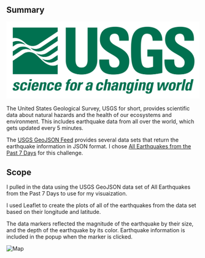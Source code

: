 ## Summary

![1-Logo](Images/1-Logo.png)

The United States Geological Survey, USGS for short, provides scientific data about natural hazards and the health of our ecosystems and environment. This includes earthquake data from all over the world, which gets updated every 5 minutes. 

The [USGS GeoJSON Feed](http://earthquake.usgs.gov/earthquakes/feed/v1.0/geojson.php) provides several data sets that return the earthquake information in JSON format. I chose [All Earthquakes from the Past 7 Days](https://earthquake.usgs.gov/earthquakes/feed/v1.0/summary/all_week.geojson) for this challenge.

## Scope
I pulled in the data using the USGS GeoJSON data set of All Earthquakes from the Past 7 Days to use for my visuaization.

I used Leaflet to create the plots of all of the earthquakes from the data set based on their longitude and latitude.

The data markers reflected the magnitude of the earthquake by their size, and the depth of the earthquake by its color. Earthquake information is included in the popup when the marker is clicked.

![Map](Images/map.png)
